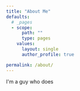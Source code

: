 ```yaml
---
title: "About Me"
defaults:
  # _pages
  - scope:
      path: ""
      type: pages
    values:
      layout: single
      author_profile: true

permalink: /about/
---
```


I'm a guy who does 